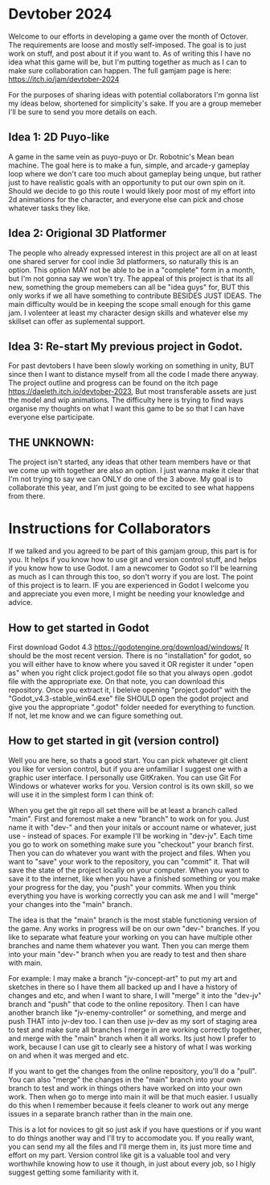 # Devtober 2024
Welcome to our efforts in developing a game over the month of Octover. The requirements are loose and mostly self-imposed. The goal is to just work on stuff, and post about it if you want to. As of writing this I have no idea what this game will be, but I'm putting together as much as I can to make sure collaboration can happen. The full gamjam page is here: https://itch.io/jam/devtober-2024

For the purposes of sharing ideas with potential collaborators I'm gonna list my ideas below, shortened for simplicity's sake. If you are a group memeber I'll be sure to send you more details on each.

## Idea 1: 2D Puyo-like
A game in the same vein as puyo-puyo or Dr. Robotnic's Mean bean machine. The goal here is to make a fun, simple, and arcade-y gameplay loop where we don't care too much about gameplay being unque, but rather just to have realistic goals with an opportunity to put our own spin on it. Should we decide to go this route I would likely poor most of my effort into 2d animations for the character, and everyone else can pick and chose whatever tasks they like.

## Idea 2: Origional 3D Platformer
The people who already expressed interest in this project are all on at least one shared server for cool indie 3d platformers, so naturally this is an option. This option MAY not be able to be in a "complete" form in a month, but I'm not gonna say we won't try. The appeal of this project is that its all new, something the group memebers can all be "idea guys" for, BUT this only works if we all have something to contribute BESIDES JUST IDEAS. The main difficulty would be in keeping the scope small enough for this game jam. I volenteer at least my character design skills and whatever else my skillset can offer as suplemental support.

## Idea 3: Re-start My previous project in Godot.
For past devtobers I have been slowly working on something in unity, BUT since then I want to distance myself from all the code I made there anyway. The project outline and progress can be found on the itch page https://daeleth.itch.io/devtober-2023, But most transferable assets are just the model and wip animations. The difficulty here is trying to find ways organise my thoughts on what I want this game to be so that I can have everyone else participate.

## THE UNKNOWN:
The project isn't started, any ideas that other team members have or that we come up with together are also an option. I just wanna make it clear that I'm not trying to say we can ONLY do one of the 3 above. My goal is to collaborate this year, and I'm just going to be excited to see what happens from there.

# Instructions for Collaborators
If we talked and you agreed to be part of this gamjam group, this part is for you. It helps if you know how to use git and version control stuff, and helps if you know how to use Godot. I am a newcomer to Godot so I'll be learning as much as I can through this too, so don't worry if you are lost. The point of this project is to learn. IF you are experienced in Godot I welcome you and appreciate you even more, I might be needing your knowledge and advice.

## How to get started in Godot
First download Godot 4.3 https://godotengine.org/download/windows/
It should be the most recent version. There is no "installation" for godot, so you will either have to know where you saved it OR register it under "open as" when you right click project.godot file so that you always open .godot file with the appropriate exe.
On that note, you can download this repository. Once you extract it, I beleive opening "project.godot" with the "Godot_v4.3-stable_win64.exe" file SHOULD open the godot project and give you the appropriate ".godot" folder needed for everything to function. If not, let me know and we can figure something out.

## How to get started in git (version control)
Well you are here, so thats a good start. You can pick whatever git client you like for version control, but if you are unfamiliar I suggest one with a graphic user interface. I personally use GitKraken. You can use Git For Windows or whatever works for you. Version control is its own skill, so we will use it in the simplest form I can think of:

When you get the git repo all set there will be at least a branch called "main". First and foremost make a new "branch" to work on for you. Just name it with "dev-" and then your initals or account name or whatever, just use - instead of spaces. For example I'll be working in "dev-jv". Each time you go to work on something make sure you "checkout" your branch first. Then you can do whatever you want with the project and files. When you want to "save" your work to the repository, you can "commit" it. That will save the state of the project locally on your computer. When you want to save it to the internet, like when you have a finished something or you make your progress for the day, you "push" your commits. When you think everything you have is working correctly you can ask me and I will "merge" your changes into the "main" branch.

The idea is that the "main" branch is the most stable functioning version of the game. Any works in progress will be on our own "dev-" branches. If you like to separate what feature your working on you can have multiple other branches and name them whatever you want. Then you can merge them into your main "dev-" branch when you are ready to test and then share with main.

For example:
I may make a branch "jv-concept-art" to put my art and sketches in there so I have them all backed up and I have a history of changes and etc, and when I want to share, I will "merge" it into the "dev-jv" branch and "push" that code to the online repository. Then I can have another branch like "jv-enemy-controller" or something, and merge and push THAT into jv-dev too. I can then use jv-dev as my sort of staging area to test and make sure all branches I merge in are working correctly together, and merge with the "main" branch when it all works. Its just how I prefer to work, because I can use git to clearly see a history of what I was working on and when it was merged and etc.

If you want to get the changes from the online repository, you'll do a "pull". You can also "merge" the changes in the "main" branch into your own branch to test and work in things others have worked on into your own work. Then when go to merge into main it will be that much easier. I usually do this when I remember because it feels cleaner to work out any merge issues in a separate branch rather than in the main one.

This is a lot for novices to git so just ask if you have questions or if you want to do things another way and I'll try to accomodate you. If you really want, you can send my all the files and I'll merge them in, its just more time and effort on my part. Version control like git is a valuable tool and very worthwhile knowing how to use it though, in just about every job, so I higly suggest getting some familiarity with it.
